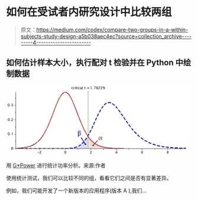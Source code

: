 # 如何在受试者内研究设计中比较两组

> 原文：<https://medium.com/codex/compare-two-groups-in-a-within-subjects-study-design-a5b038aec4ec?source=collection_archive---------4----------------------->

## 如何估计样本大小，执行配对 t 检验并在 Python 中绘制数据

![](img/4509f5e9ad51aad3018a661e17232bfb.png)

用 [G*Power](https://www.psychologie.hhu.de/arbeitsgruppen/allgemeine-psychologie-und-arbeitspsychologie/gpower) 进行统计功率分析。来源:作者

使用统计测试，我们可以比较不同的组，看看它们之间是否有显著差异。

例如，我们可能开发了一个新版本的应用程序(版本 A ),我们…